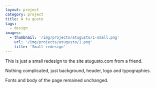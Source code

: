 ```yaml
---
layout: project
category: project
title: A tu gusto
tags:
  - design
images:
  - thumbnail: '/img/projects/atugusto/1-small.png'
    url: '/img/projects/atugusto/1.png'
    title: 'Small redesign'
---
```


This is just a small redesign to the site atugusto.com from a friend.

Nothing complicated, just background, header, logo and typographies.

Fonts and body of the page remained unchanged.

